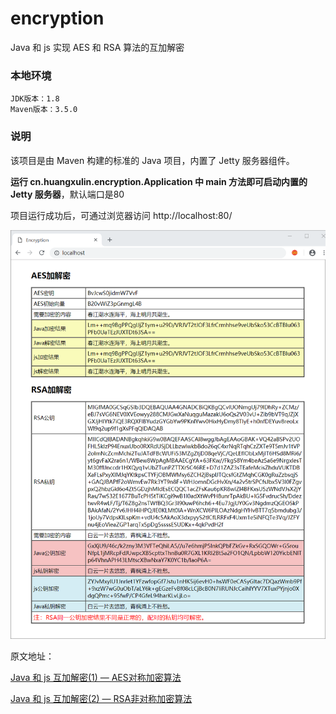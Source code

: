 # encryption
Java 和 js 实现 AES 和 RSA 算法的互加解密

### 本地环境

```
JDK版本：1.8
Maven版本：3.5.0
```

### 说明

该项目是由 Maven 构建的标准的 Java 项目，内置了 Jetty 服务器组件。

**运行 cn.huangxulin.encryption.Application 中 main 方法即可启动内置的 Jetty 服务器**，默认端口是80

项目运行成功后，可通过浏览器访问 http://localhost:80/

![运行截图](./encryption.png)

原文地址：

[Java 和 js 互加解密(1) — AES对称加密算法](https://huangxulin.cn/2018/12/02/encryption-aes/)

[Java 和 js 互加解密(2) — RSA非对称加密算法](https://huangxulin.cn/2018/12/08/encryption-rsa/)

